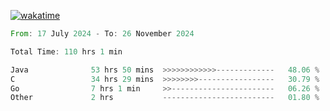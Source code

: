 [![wakatime](https://wakatime.com/badge/user/5970ac98-85fb-4bfd-a7d8-142e7d5bd274.svg)](https://wakatime.com/@5970ac98-85fb-4bfd-a7d8-142e7d5bd274)

<!--START_SECTION:waka-->

```rust
From: 17 July 2024 - To: 26 November 2024

Total Time: 110 hrs 1 min

Java              53 hrs 50 mins  >>>>>>>>>>>>-------------   48.06 %
C                 34 hrs 29 mins  >>>>>>>>-----------------   30.79 %
Go                7 hrs 1 min     >>-----------------------   06.26 %
Other             2 hrs           -------------------------   01.80 %
```

<!--END_SECTION:waka-->
